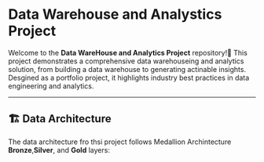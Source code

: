 # Data Warehouse and Analystics Project

Welcome to the **Data WareHouse and Analytics Project** repository!🚀
This project demonstrates a comprehensive data warehouseing and analytics solution, from building a data warehouse to generating actinable insights. Desgined as a portfolio project, it highlights industry best practices in data engineering and analytics.

---
## 🏗️ Data Architecture

The data architecture fro thsi project follows Medallion Archintecture **Bronze**,**Silver**, and **Gold** layers:

